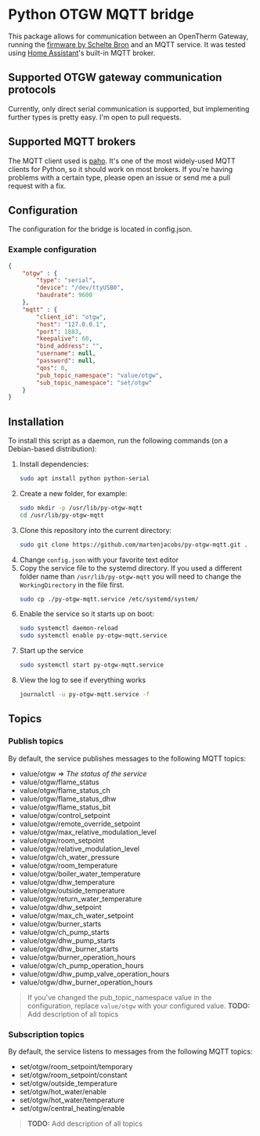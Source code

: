 # Python OTGW MQTT bridge

This package allows for communication between an OpenTherm Gateway, running the [firmware by Schelte Bron](http://otgw.tclcode.com/) and an MQTT service. It was tested using [Home Assistant](http://www.home-assistant.io)'s built-in MQTT broker.

## Supported OTGW gateway communication protocols
Currently, only direct serial communication is supported, but implementing further types is pretty easy. I'm open to pull requests.

## Supported MQTT brokers
The MQTT client used is [paho](https://www.eclipse.org/paho/). It's one of the most widely-used MQTT clients for Python, so it should work on most brokers. If you're having problems with a certain type, please open an issue or send me a pull request with a fix.

## Configuration
The configuration for the bridge is located in config.json.

### Example configuration
```json
{
    "otgw" : {
        "type": "serial",
        "device": "/dev/ttyUSB0",
        "baudrate": 9600
    },
    "mqtt" : {
        "client_id": "otgw",
        "host": "127.0.0.1",
        "port": 1883,
        "keepalive": 60,
        "bind_address": "",
        "username": null,
        "password": null,
        "qos": 0,
        "pub_topic_namespace": "value/otgw",
        "sub_topic_namespace": "set/otgw"
    }
}
```

## Installation
To install this script as a daemon, run the following commands (on a Debian-based distribution):

1. Install dependencies:
   ```bash
   sudo apt install python python-serial
   ```
2. Create a new folder, for example:
   ```bash
   sudo mkdir -p /usr/lib/py-otgw-mqtt
   cd /usr/lib/py-otgw-mqtt
   ```
3. Clone this repository into the current directory:
   ```bash
   sudo git clone https://github.com/martenjacobs/py-otgw-mqtt.git .
   ```
4. Change `config.json` with your favorite text editor
5. Copy the service file to the systemd directory. If you used a different folder name than `/usr/lib/py-otgw-mqtt` you will need to change the `WorkingDirectory` in the file first.
   ```bash
   sudo cp ./py-otgw-mqtt.service /etc/systemd/system/
   ```
6. Enable the service so it starts up on boot:
   ```bash
   sudo systemctl daemon-reload
   sudo systemctl enable py-otgw-mqtt.service
   ```
7. Start up the service
   ```bash
   sudo systemctl start py-otgw-mqtt.service
   ```
8. View the log to see if everything works
   ```bash
   journalctl -u py-otgw-mqtt.service -f
   ```

## Topics

### Publish topics
By default, the service publishes messages to the following MQTT topics:

- value/otgw => _The status of the service_
- value/otgw/flame_status
- value/otgw/flame_status_ch
- value/otgw/flame_status_dhw
- value/otgw/flame_status_bit
- value/otgw/control_setpoint
- value/otgw/remote_override_setpoint
- value/otgw/max_relative_modulation_level
- value/otgw/room_setpoint
- value/otgw/relative_modulation_level
- value/otgw/ch_water_pressure
- value/otgw/room_temperature
- value/otgw/boiler_water_temperature
- value/otgw/dhw_temperature
- value/otgw/outside_temperature
- value/otgw/return_water_temperature
- value/otgw/dhw_setpoint
- value/otgw/max_ch_water_setpoint
- value/otgw/burner_starts
- value/otgw/ch_pump_starts
- value/otgw/dhw_pump_starts
- value/otgw/dhw_burner_starts
- value/otgw/burner_operation_hours
- value/otgw/ch_pump_operation_hours
- value/otgw/dhw_pump_valve_operation_hours
- value/otgw/dhw_burner_operation_hours

> If you've changed the pub_topic_namespace value in the configuration, replace `value/otgw` with your configured value.
> __TODO:__ Add description of all topics

### Subscription topics
By default, the service listens to messages from the following MQTT topics:

- set/otgw/room_setpoint/temporary
- set/otgw/room_setpoint/constant
- set/otgw/outside_temperature
- set/otgw/hot_water/enable
- set/otgw/hot_water/temperature
- set/otgw/central_heating/enable

> __TODO:__ Add description of all topics
